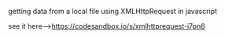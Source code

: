 getting data from a local file using XMLHttpRequest in javascript

see it here-->https://codesandbox.io/s/xmlhttprequest-i7pn6
